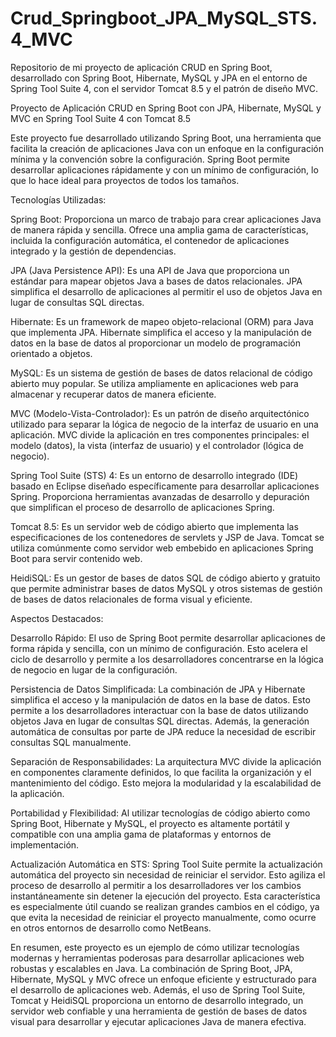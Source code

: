 # Crud_Springboot_JPA_MySQL_STS.4_MVC
Repositorio de mi proyecto de aplicación CRUD en Spring Boot, desarrollado con Spring Boot, Hibernate, MySQL y JPA en el entorno de Spring Tool Suite 4, con el servidor Tomcat 8.5 y el patrón de diseño MVC.


Proyecto de Aplicación CRUD en Spring Boot con JPA, Hibernate, MySQL y MVC en Spring Tool Suite 4 con Tomcat 8.5

Este proyecto fue desarrollado utilizando Spring Boot, una herramienta que facilita la creación de aplicaciones Java con un enfoque en la configuración mínima y la convención sobre la configuración. Spring Boot permite desarrollar aplicaciones rápidamente y con un mínimo de configuración, lo que lo hace ideal para proyectos de todos los tamaños.

Tecnologías Utilizadas:

Spring Boot: Proporciona un marco de trabajo para crear aplicaciones Java de manera rápida y sencilla. Ofrece una amplia gama de características, incluida la configuración automática, el contenedor de aplicaciones integrado y la gestión de dependencias.

JPA (Java Persistence API): Es una API de Java que proporciona un estándar para mapear objetos Java a bases de datos relacionales. JPA simplifica el desarrollo de aplicaciones al permitir el uso de objetos Java en lugar de consultas SQL directas.

Hibernate: Es un framework de mapeo objeto-relacional (ORM) para Java que implementa JPA. Hibernate simplifica el acceso y la manipulación de datos en la base de datos al proporcionar un modelo de programación orientado a objetos.

MySQL: Es un sistema de gestión de bases de datos relacional de código abierto muy popular. Se utiliza ampliamente en aplicaciones web para almacenar y recuperar datos de manera eficiente.

MVC (Modelo-Vista-Controlador): Es un patrón de diseño arquitectónico utilizado para separar la lógica de negocio de la interfaz de usuario en una aplicación. MVC divide la aplicación en tres componentes principales: el modelo (datos), la vista (interfaz de usuario) y el controlador (lógica de negocio).

Spring Tool Suite (STS) 4: Es un entorno de desarrollo integrado (IDE) basado en Eclipse diseñado específicamente para desarrollar aplicaciones Spring. Proporciona herramientas avanzadas de desarrollo y depuración que simplifican el proceso de desarrollo de aplicaciones Spring.

Tomcat 8.5: Es un servidor web de código abierto que implementa las especificaciones de los contenedores de servlets y JSP de Java. Tomcat se utiliza comúnmente como servidor web embebido en aplicaciones Spring Boot para servir contenido web.

HeidiSQL: Es un gestor de bases de datos SQL de código abierto y gratuito que permite administrar bases de datos MySQL y otros sistemas de gestión de bases de datos relacionales de forma visual y eficiente.



Aspectos Destacados:

Desarrollo Rápido: El uso de Spring Boot permite desarrollar aplicaciones de forma rápida y sencilla, con un mínimo de configuración. Esto acelera el ciclo de desarrollo y permite a los desarrolladores concentrarse en la lógica de negocio en lugar de la configuración.

Persistencia de Datos Simplificada: La combinación de JPA y Hibernate simplifica el acceso y la manipulación de datos en la base de datos. Esto permite a los desarrolladores interactuar con la base de datos utilizando objetos Java en lugar de consultas SQL directas. Además, la generación automática de consultas por parte de JPA reduce la necesidad de escribir consultas SQL manualmente.

Separación de Responsabilidades: La arquitectura MVC divide la aplicación en componentes claramente definidos, lo que facilita la organización y el mantenimiento del código. Esto mejora la modularidad y la escalabilidad de la aplicación.

Portabilidad y Flexibilidad: Al utilizar tecnologías de código abierto como Spring Boot, Hibernate y MySQL, el proyecto es altamente portátil y compatible con una amplia gama de plataformas y entornos de implementación.

Actualización Automática en STS: Spring Tool Suite permite la actualización automática del proyecto sin necesidad de reiniciar el servidor. Esto agiliza el proceso de desarrollo al permitir a los desarrolladores ver los cambios instantáneamente sin detener la ejecución del proyecto. Esta característica es especialmente útil cuando se realizan grandes cambios en el código, ya que evita la necesidad de reiniciar el proyecto manualmente, como ocurre en otros entornos de desarrollo como NetBeans.


En resumen, este proyecto es un ejemplo de cómo utilizar tecnologías modernas y herramientas poderosas para desarrollar aplicaciones web robustas y escalables en Java. La combinación de Spring Boot, JPA, Hibernate, MySQL y MVC ofrece un enfoque eficiente y estructurado para el desarrollo de aplicaciones web. Además, el uso de Spring Tool Suite, Tomcat y HeidiSQL proporciona un entorno de desarrollo integrado, un servidor web confiable y una herramienta de gestión de bases de datos visual para desarrollar y ejecutar aplicaciones Java de manera efectiva.




